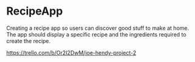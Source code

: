 # RecipeApp
Creating a recipe app so users can discover good stuff to make at home. The app should display a specific recipe and the ingredients required to create the recipe. 

https://trello.com/b/Or2I2DwM/joe-hendy-project-2
